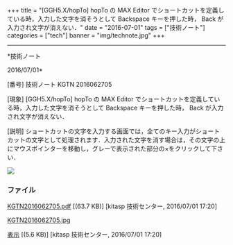 ﻿+++
title = "[GGH5.X/hopTo] hopTo の MAX Editor でショートカットを定義している時，入力した文字を消そうとして Backspace キーを押した時， Back が入力され文字が消えない．"
date = "2016-07-01"
tags = ["技術ノート"]
categories = ["tech"]
banner = "img/technote.jpg"
+++

-----------------------------------------------------------------------------------------------------------------------------

*技術ノート

2016/07/01*


[番号]
技術ノート KGTN 2016062705

[現象]
[GGH5.X/hopTo] hopTo の MAX Editor
でショートカットを定義している時，入力した文字を消そうとして Backspace
キーを押した時， Back が入力され文字が消えない．

[説明]
ショートカットの文字を入力する画面では，全てのキー入力がショートカットの文字として処理されます．入力された文字を消す場合は，その文字の上にマウスポインターを移動し，グレーで表示された部分の×をクリックして下さい．

![](http://techreport.kitasp.net/attachments/download/2763/KGTN2016062705.jpg)


### ファイル

 
 


[KGTN2016062705.pdf](http://techreport.kitasp.net/attachments/download/2762/KGTN2016062705.pdf)
 [(63.7 KB)] [kitasp 技術センター, 2016/07/01
17:20]

[KGTN2016062705.jpg](http://techreport.kitasp.net/attachments/download/2763/KGTN2016062705.jpg)

[表示](http://techreport.kitasp.net/attachments/2763/KGTN2016062705.jpg "表示")
 [(5.6 KB)] [kitasp 技術センター, 2016/07/01
17:20]


 


 

